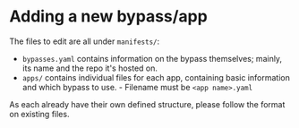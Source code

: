 # Adding a new bypass/app
The files to edit are all under `manifests/`:
- `bypasses.yaml` contains information on the bypass themselves; mainly, its name and the repo it's hosted on.
- `apps/` contains individual files for each app, containing basic information and which bypass to use.
        - Filename must be `<app name>.yaml`

As each already have their own defined structure, please follow the format on existing files.